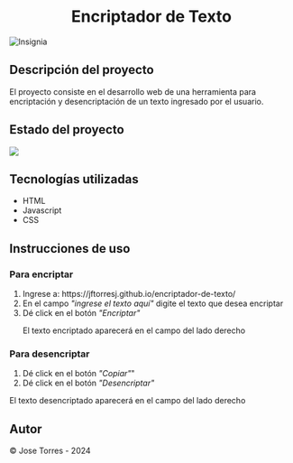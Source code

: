 <h1 align="center">Encriptador de Texto</h1>
<img src="https://github.com/jftorresj/encriptador-de-texto/assets/52933548/808f332b-4235-43c7-9879-58e31ac91405" alt="Insignia" align=center>

<h2>Descripción del proyecto</h2>
El proyecto consiste en el desarrollo web de una herramienta para encriptación y desencriptación de un texto ingresado por el usuario.
<h2>Estado del proyecto</h2>
<img src="https://img.shields.io/badge/Estado-Finalizado-green">
<h2>Tecnologías utilizadas</h2>
<ul>
  <li>HTML</li>
  <li>Javascript</li>   
   <li>CSS</li>
</ul>
<h2>Instrucciones de uso</h2>
<h3>Para encriptar</h3>
<ol>
  <li>Ingrese a: https://jftorresj.github.io/encriptador-de-texto/</li>
  <li>En el campo <em>"ingrese el texto aquí"</em> digite el texto que desea encriptar</li>   
   <li>Dé click en el botón <em>"Encriptar"</em></li>
  <p></p>
  <p>El texto encriptado aparecerá en el campo del lado derecho</p>
</ol>
<h3>Para desencriptar</h3>
<ol> 
  <li>Dé click en el botón <em>"Copiar"</em>"</li>   
  <li>Dé click en el botón <em>"Desencriptar"</em></li>
</ol>
<p></p>
  <p>El texto desencriptado aparecerá en el campo del lado derecho</p>
<h2>Autor</h2>
<p>© Jose Torres  - 2024</p>



